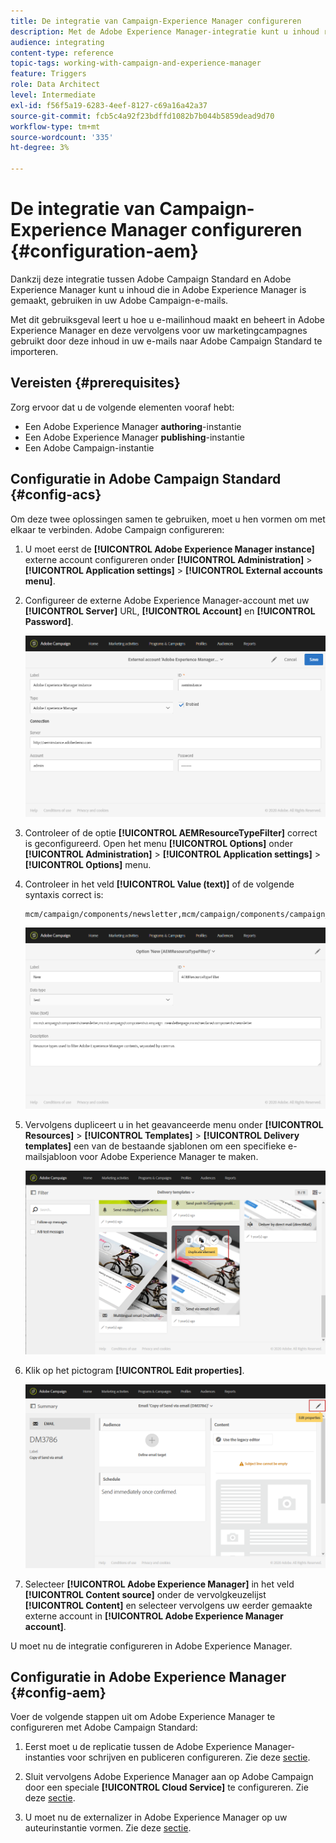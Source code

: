 ```yaml
---
title: De integratie van Campaign-Experience Manager configureren
description: Met de Adobe Experience Manager-integratie kunt u inhoud rechtstreeks in AEM maken en later in Adobe Campaign gebruiken.
audience: integrating
content-type: reference
topic-tags: working-with-campaign-and-experience-manager
feature: Triggers
role: Data Architect
level: Intermediate
exl-id: f56f5a19-6283-4eef-8127-c69a16a42a37
source-git-commit: fcb5c4a92f23bdffd1082b7b044b5859dead9d70
workflow-type: tm+mt
source-wordcount: '335'
ht-degree: 3%

---
```


# De integratie van Campaign-Experience Manager configureren {#configuration-aem}

Dankzij deze integratie tussen Adobe Campaign Standard en Adobe Experience Manager kunt u inhoud die in Adobe Experience Manager is gemaakt, gebruiken in uw Adobe Campaign-e-mails.

Met dit gebruiksgeval leert u hoe u e-mailinhoud maakt en beheert in Adobe Experience Manager en deze vervolgens voor uw marketingcampagnes gebruikt door deze inhoud in uw e-mails naar Adobe Campaign Standard te importeren.

## Vereisten {#prerequisites}

Zorg ervoor dat u de volgende elementen vooraf hebt:

* Een Adobe Experience Manager **authoring**-instantie
* Een Adobe Experience Manager **publishing**-instantie
* Een Adobe Campaign-instantie

## Configuratie in Adobe Campaign Standard {#config-acs}

Om deze twee oplossingen samen te gebruiken, moet u hen vormen om met elkaar te verbinden.
Adobe Campaign configureren:

1. U moet eerst de **[!UICONTROL Adobe Experience Manager instance]** externe account configureren onder **[!UICONTROL Administration]** > **[!UICONTROL Application settings]** > **[!UICONTROL External accounts menu]**.

1. Configureer de externe Adobe Experience Manager-account met uw **[!UICONTROL Server]** URL, **[!UICONTROL Account]** en **[!UICONTROL Password]**.

   ![](assets/aem_1.png)

1. Controleer of de optie **[!UICONTROL AEMResourceTypeFilter]** correct is geconfigureerd. Open het menu **[!UICONTROL Options]** onder **[!UICONTROL Administration]** > **[!UICONTROL Application settings]** > **[!UICONTROL Options]** menu.

1. Controleer in het veld **[!UICONTROL Value (text)]** of de volgende syntaxis correct is:

   ```
   mcm/campaign/components/newsletter,mcm/campaign/components/campaign_newsletterpage,mcm/neolane/components/newsletter
   ```

   ![](assets/aem_2.png)

1. Vervolgens dupliceert u in het geavanceerde menu onder **[!UICONTROL Resources]** > **[!UICONTROL Templates]** > **[!UICONTROL Delivery templates]** een van de bestaande sjablonen om een specifieke e-mailsjabloon voor Adobe Experience Manager te maken.

   ![](assets/aem_3.png)

1. Klik op het pictogram **[!UICONTROL Edit properties]**.

   ![](assets/aem_4.png)

1. Selecteer **[!UICONTROL Adobe Experience Manager]** in het veld **[!UICONTROL Content source]** onder de vervolgkeuzelijst **[!UICONTROL Content]** en selecteer vervolgens uw eerder gemaakte externe account in **[!UICONTROL Adobe Experience Manager account]**.

U moet nu de integratie configureren in Adobe Experience Manager.

## Configuratie in Adobe Experience Manager {#config-aem}

Voer de volgende stappen uit om Adobe Experience Manager te configureren met Adobe Campaign Standard:

1. Eerst moet u de replicatie tussen de Adobe Experience Manager-instanties voor schrijven en publiceren configureren. Zie deze [sectie](https://experienceleague.adobe.com/docs/experience-manager-65/administering/integration/campaignstandard.html#configuring-adobe-experience-manager).

1. Sluit vervolgens Adobe Experience Manager aan op Adobe Campaign door een speciale **[!UICONTROL Cloud Service]** te configureren. Zie deze [sectie](https://experienceleague.adobe.com/docs/experience-manager-65/administering/integration/campaignstandard.html#connecting-aem-to-adobe-campaign).

1. U moet nu de externalizer in Adobe Experience Manager op uw auteurinstantie vormen. Zie deze [sectie](https://experienceleague.adobe.com/docs/experience-manager-65/administering/integration/campaignstandard.html#configuring-the-externalizer).
